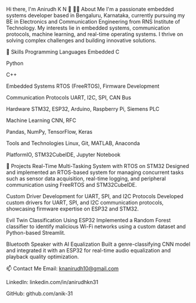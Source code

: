 Hi there, I'm Anirudh K N 👋
🧑‍💻 About Me
I'm a passionate embedded systems developer based in Bengaluru, Karnataka, currently pursuing my BE in Electronics and Communication Engineering from RNS Institute of Technology. My interests lie in embedded systems, communication protocols, machine learning, and real-time operating systems. I thrive on solving complex challenges and building innovative solutions.

🔧 Skills
Programming Languages
Embedded C

Python

C++

Embedded Systems
RTOS (FreeRTOS), Firmware Development

Communication Protocols
UART, I2C, SPI, CAN Bus

Hardware
STM32, ESP32, Arduino, Raspberry Pi, Siemens PLC

Machine Learning
CNN, RFC

Pandas, NumPy, TensorFlow, Keras

Tools and Technologies
Linux, Git, MATLAB, Anaconda

PlatformIO, STM32CubeIDE, Jupyter Notebook

📂 Projects
Real-Time Multi-Tasking System with RTOS on STM32
Designed and implemented an RTOS-based system for managing concurrent tasks such as sensor data acquisition, real-time logging, and peripheral communication using FreeRTOS and STM32CubeIDE.

Custom Driver Development for UART, SPI, and I2C Protocols
Developed custom drivers for UART, SPI, and I2C communication protocols, showcasing firmware expertise on ESP32 and STM32.

Evil Twin Classification Using ESP32
Implemented a Random Forest classifier to identify malicious Wi-Fi networks using a custom dataset and Python-based Streamlit.

Bluetooth Speaker with AI Equalization
Built a genre-classifying CNN model and integrated it with an ESP32 for real-time audio equalization and playback quality optimization.

📫 Contact Me
Email: knanirudh10@gmail.com

LinkedIn: linkedin.com/in/anirudhkn31

GitHub: github.com/anik-31
